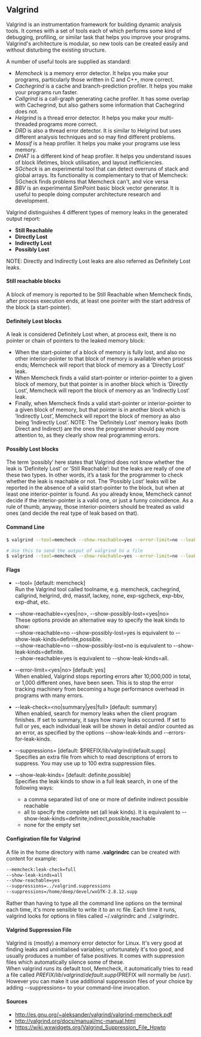 ## Valgrind

Valgrind is an instrumentation framework for building dynamic analysis tools. It comes with a set of tools each of which performs some kind of debugging, profiling, or similar task that helps you improve your programs. Valgrind's architecture is modular, so new tools can be created easily and without disturbing the existing structure.  

A number of useful tools are supplied as standard:  
- *Memcheck* is a memory error detector. It helps you make your programs, particularly those written in C and C++, more correct.
- *Cachegrind* is a cache and branch-prediction profiler. It helps you make your programs run faster.
- *Callgrind* is a call-graph generating cache profiler. It has some overlap with Cachegrind, but also gathers some information that Cachegrind does not.
- *Helgrind* is a thread error detector. It helps you make your multi-threaded programs more correct.
- *DRD* is also a thread error detector. It is similar to Helgrind but uses different analysis techniques and so may find different problems.
- *Massif* is a heap profiler. It helps you make your programs use less memory.
- *DHAT* is a different kind of heap profiler. It helps you understand issues of block lifetimes, block utilisation, and layout inefficiencies.
- *SGcheck* is an experimental tool that can detect overruns of stack and global arrays. Its functionality is complementary to that of Memcheck: SGcheck finds problems that Memcheck can't, and vice versa
- *BBV* is an experimental SimPoint basic block vector generator. It is useful to people doing computer architecture research and development.

Valgrind distinguishes 4 different types of memory leaks in the generated output report:  
- **Still Reachable**
- **Directly Lost**
- **Indirectly Lost**
- **Possibly Lost**

NOTE: Directly and Indirectly Lost leaks are also referred as Definitely Lost leaks.  


#### Still reachable blocks
A block of memory is reported to be Still Reachable when Memcheck finds, after process execution ends, at least one pointer with the start address of the block (a start-pointer).

#### Definitely Lost blocks
A leak is considered Definitely Lost when, at process exit, there is no pointer or chain of pointers to the leaked memory block:  
- When the start-pointer of a block of memory is fully lost, and also no other interior-pointer to that block of memory is available when process ends; Memcheck will report that block of memory as a ’Directly Lost’ leak.
- When Memcheck finds a valid start-pointer or interior-pointer to a given block of memory, but that pointer is in another block which is ’Directly Lost’, Memcheck will report the block of memory as an ’Indirectly Lost’ leak.
- Finally, when Memcheck finds a valid start-pointer or interior-pointer to a given block of memory, but that pointer is in another block which is ’Indirectly Lost’, Memcheck will report the block of memory as also being ’Indirectly Lost’.
NOTE: The ’Definitely Lost’ memory leaks (both Direct and Indirect) are the ones the programmer should pay more attention to, as they clearly show real programming errors.

#### Possibly Lost blocks
The term ’possibly’ here states that Valgrind does not know whether the leak is ’Definitely Lost’ or ’Still Reachable’: but the leaks are really of one of these two types. In other words, it’s a task for the programmer to check whether the leak is reachable or not. The ’Possibly Lost’ leaks will be reported in the absence of a valid start-pointer to the block, but when at least one interior-pointer is found. As you already know, Memcheck cannot decide if the interior-pointer is a valid one, or just a funny coincidence. As a rule of thumb, anyway, those interior-pointers should be treated as valid ones (and decide the real type of leak based on that).


#### Command Line
```sh
$ valgrind --tool=memcheck --show-reachable=yes --error-limit=no --leak-check=full --suppressions=<file.supp> someprog

# Use this to send the output of valgrind to a file
$ valgrind --tool=memcheck --show-reachable=yes --error-limit=no --leak-check=full --suppressions=<file.supp> someprog 2>&1 | tee -a ~/fileName.txt
```

#### Flags
- --tool=<toolname> [default: memcheck]  
Run the Valgrind tool called toolname, e.g. memcheck, cachegrind, callgrind, helgrind, drd, massif, lackey, none, exp-sgcheck, exp-bbv, exp-dhat, etc.

- --show-reachable=<yes|no>, --show-possibly-lost=<yes|no>  
These options provide an alternative way to specify the leak kinds to show:  
--show-reachable=no --show-possibly-lost=yes is equivalent to --show-leak-kinds=definite,possible.  
--show-reachable=no --show-possibly-lost=no is equivalent to --show-leak-kinds=definite.  
--show-reachable=yes is equivalent to --show-leak-kinds=all.

- --error-limit=<yes|no> [default: yes]  
When enabled, Valgrind stops reporting errors after 10,000,000 in total, or 1,000 different ones, have been seen. This is to stop the error tracking machinery from becoming a huge performance overhead in programs with many errors.

- --leak-check=<no|summary|yes|full> [default: summary]  
When enabled, search for memory leaks when the client program finishes. If set to summary, it says how many leaks occurred. If set to full or yes, each individual leak will be shown in detail and/or counted as an error, as specified by the options --show-leak-kinds and --errors-for-leak-kinds.

- --suppressions=<filename> [default: $PREFIX/lib/valgrind/default.supp]  
Specifies an extra file from which to read descriptions of errors to suppress. You may use up to 100 extra suppression files.

- --show-leak-kinds=<set> [default: definite,possible]  
Specifies the leak kinds to show in a full leak search, in one of the following ways:  
    - a comma separated list of one or more of definite indirect possible reachable
    - all to specify the complete set (all leak kinds). It is equivalent to --show-leak-kinds=definite,indirect,possible,reachable
    - none for the empty set

#### Configiration file for Valgrind
A file in the home directory with name **.valgrindrc** can be created with content for example:  
```sh
--memcheck:leak-check=full
--show-leak-kinds=all
--show-reachable=yes
--suppressions=../valgrind.suppressions
--suppressions=/home/deep/devel/wxGTK-2.8.12.supp
```
Rather than having to type all the command line options on the terminal each time, it's more sensible to write it to an rc file. Each time it runs, valgrind looks for options in files called ~/.valgrindrc and ./.valgrindrc.

#### Valgrind Suppression File
Valgrind is (mostly) a memory error detector for Linux. It's very good at finding leaks and uninitialised variables; unfortunately it's too good, and usually produces a number of false positives. It comes with suppression files which automatically silence some of these.  
When valgrind runs its default tool, Memcheck, it automatically tries to read a file called $PREFIX/lib/valgrind/default.supp ($PREFIX will normally be /usr). However you can make it use additional suppression files of your choice by adding --suppressions=<filename> to your command-line invocation.


#### Sources
- http://es.gnu.org/~aleksander/valgrind/valgrind-memcheck.pdf
- http://valgrind.org/docs/manual/mc-manual.html
- https://wiki.wxwidgets.org/Valgrind_Suppression_File_Howto
